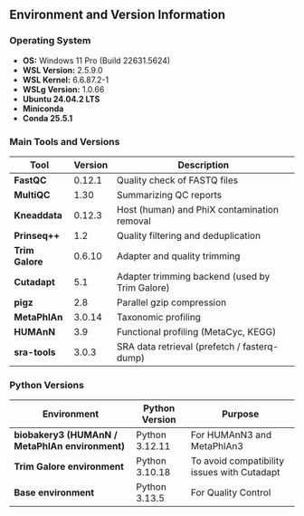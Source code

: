 ## Environment and Version Information

### Operating System
- **OS:** Windows 11 Pro (Build 22631.5624)
- **WSL Version:** 2.5.9.0
- **WSL Kernel:** 6.6.87.2-1
- **WSLg Version:** 1.0.66
- **Ubuntu 24.04.2 LTS**
- **Miniconda**
- **Conda 25.5.1**

### Main Tools and Versions

| Tool | Version | Description |
|---|---|---|
| **FastQC** | 0.12.1 | Quality check of FASTQ files |
| **MultiQC** | 1.30 | Summarizing QC reports |
| **Kneaddata** | 0.12.3 | Host (human) and PhiX contamination removal |
| **Prinseq++** | 1.2 | Quality filtering and deduplication |
| **Trim Galore** | 0.6.10 | Adapter and quality trimming |
| **Cutadapt** | 5.1 | Adapter trimming backend (used by Trim Galore) |
| **pigz** | 2.8 | Parallel gzip compression |
| **MetaPhlAn** | 3.0.14 | Taxonomic profiling |
| **HUMAnN** | 3.9 | Functional profiling (MetaCyc, KEGG) |
| **sra-tools** | 3.0.3 | SRA data retrieval (prefetch / fasterq-dump) |

### Python Versions

| Environment | Python Version | Purpose |
|---|---|---|
| **biobakery3 (HUMAnN / MetaPhlAn environment)** | Python 3.12.11 | For HUMAnN3 and MetaPhlAn3 |
| **Trim Galore environment** | Python 3.10.18 | To avoid compatibility issues with Cutadapt |
| **Base environment** | Python 3.13.5 | For Quality Control |


